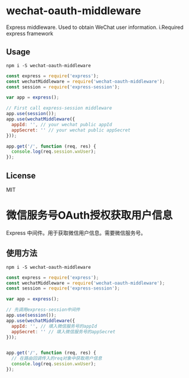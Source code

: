 # wechat-oauth-middleware

Express middleware. Used to obtain WeChat user information.
i.Required express framework

## Usage
```
npm i -S wechat-oauth-middleware
```
```javascript
const express = require('express');
const wechatMiddleware = require('wechat-oauth-middleware');
const session = require('express-session');

var app = express();

// First call express-session middleware
app.use(session());
app.use(wechatMiddleware({
  appId: '', // your wechat public appId
  appSecret: '' // your wechat public appSecret
}));

app.get('/', function (req, res) {
  console.log(req.session.wxUser);
});
```
## License
MIT

# 微信服务号OAuth授权获取用户信息

Express 中间件。用于获取微信用户信息。需要微信服务号。

## 使用方法
```
npm i -S wechat-oauth-middleware
```

```javascript
const express = require('express');
const wechatMiddleware = require('wechat-oauth-middleware');
const session = require('express-session');

var app = express();

// 先调用express-session中间件
app.use(session());
app.use(wechatMiddleware({
  appId: '', // 填入微信服务号的appId
  appSecret: '' // 填入微信服务号的appSecret
}));


app.get('/', function (req, res) {
  // 在路由回调传入的req对象中获取用户信息
  console.log(req.session.wxUser);
});
```
